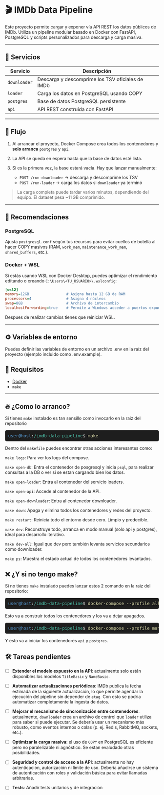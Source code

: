 # 🎬 IMDb Data Pipeline

Este proyecto permite cargar y exponer vía API REST los datos públicos de IMDb. Utiliza un pipeline modular basado en Docker con FastAPI, PostgreSQL y scripts personalizados para descarga y carga masiva.

---

## 🧱 Servicios

| Servicio     | Descripción                                      |
|--------------|--------------------------------------------------|
| `downloader` | Descarga y descomprime los TSV oficiales de IMDb |
| `loader`     | Carga los datos en PostgreSQL usando COPY        |
| `postgres`   | Base de datos PostgreSQL persistente             |
| `api`        | API REST construida con FastAPI                  |

---

## 🔄 Flujo

1. Al arrancar el proyecto, Docker Compose crea todos los contenedores y **solo arranca** `postgres` y `api`.
2. La API se queda en espera hasta que la base de datos esté lista.
3. Si es la primera vez, la base estará vacía. Hay que lanzar manualmente:

   - `POST /run-downloader` → descarga y descomprime los TSV
   - `POST /run-loader` → carga los datos si `downloader` ya terminó

> La carga completa puede tardar varios minutos, dependiendo del equipo. El dataset pesa ~11 GB comprimido.

---

## 🧠 Recomendaciones

### PostgreSQL

Ajusta `postgresql.conf` según tus recursos para evitar cuellos de botella al hacer COPY masivos (RAM, `work_mem`, `maintenance_work_mem`, `shared_buffers`, etc.).

### Docker + WSL

Si estás usando WSL con Docker Desktop, puedes optimizar el rendimiento editando o creando `C:\Users\<TU_USUARIO>\.wslconfig`:

```ini
[wsl2]
memory=12GB					# Asigna hasta 12 GB de RAM
processors=4				# Asigna 4 núcleos
swap=8GB					# Archivo de intercambio
localhostForwarding=true	# Permite a Windows acceder a puertos expuestos desde WSL
```

Despues de realizar cambios tienes que reiniciar WSL.

---

## ⚙️ Variables de entorno

Puedes definir las variables de entorno en un archivo .env en la raíz del proyecto (ejemplo incluido como .env.example).

## 🚀 Requisitos

- [Docker](https://www.docker.com/)
- `make`

---

## 🔥 ¿Como lo arranco?

Si tienes `make` instalado es tan sensillo como invocarlo en la raiz del repositorio


<pre style="background:#1e1e1e; color:#d4d4d4; padding:10px; border-radius:5px; font-family: monospace;">
<span style="color:#569cd6;">user@host</span><span style="color:#d4d4d4;">:</span><span style="color:#4ec9b0;">/imdb-data-pipeline</span><span style="color:#d4d4d4;">$</span> <span style="color:#dcdcaa;">make</span>
</pre>


Dentro del `makefile` puedes encontrar otras acciones interesantes como:

`make logs`: Para ver los logs del compose.

`make open-db`: Entra el contenedor de posgresql y inicia `psql`, para realizar consultas a la DB o ver si se estan cargando bien los datos.

`make open-loader`: Entra al contenedor del servicio loaders.

`make open-api`: Accede al contenedor de la API.

`make open-downloader`: Entra al contenedor downloader.


`make down`: Apaga y elimina todos los contenedores y redes del proyecto.

`make restart`: Reinicia todo el entorno desde cero. Limpio y predecible.

`make dev`: Reconstruye todo, arranca en modo manual (solo api y postgres), ideal para desarrollo iterativo.

`make dev-all`: Igual que dev pero también levanta servicios secundarios como downloader.

`make ps`: Muestra el estado actual de todos los contenedores levantados.

## ❌ ¿Y si no tengo make?

Si no tienes `make` instalado puedes lanzar estos 2 comando en la raiz del repositorio:

<pre style="background:#1e1e1e; color:#d4d4d4; padding:10px; border-radius:5px; font-family: monospace;">
<span style="color:#569cd6;">user@host</span><span style="color:#d4d4d4;">:</span><span style="color:#4ec9b0;">/imdb-data-pipeline</span><span style="color:#d4d4d4;">$</span> <span style="color:#dcdcaa;">docker-compose --profile all up -d --no-start</span>
</pre>

Esto va a construir todos los contenedores y los va a dejar apagados.

<pre style="background:#1e1e1e; color:#d4d4d4; padding:10px; border-radius:5px; font-family: monospace;">
<span style="color:#569cd6;">user@host</span><span style="color:#d4d4d4;">:</span><span style="color:#4ec9b0;">/imdb-data-pipeline</span><span style="color:#d4d4d4;">$</span> <span style="color:#dcdcaa;">docker-compose --profile manual up -d</span>
</pre>

Y esto va a iniciar los contenedores `api` y `postgres`.


## 🛠️ Tareas pendientes

- [ ] **Extender el modelo expuesto en la API**: actualmente solo están disponibles los modelos `TitleBasic` y `NameBasic`.

- [ ] **Automatizar actualizaciones periódicas**: IMDb publica la fecha estimada de la siguiente actualización, lo que permite agendar la ejecución del pipeline sin depender de `etag`. Con esto se podria automatizar completamente la ingesta de datos.

- [ ] **Mejorar el mecanismo de sincronización entre contenedores**: actualmente, `downloader` crea un archivo de control que `loader` utiliza para saber si puede ejecutar. Se debería usar un mecanismo más robusto, como eventos internos o colas (p. ej. Redis, RabbitMQ, sockets, etc.).

- [ ] **Optimizar la carga masiva**: el uso de `COPY` en PostgreSQL es eficiente pero no paralelizable ni agnóstico. Se estan evaludado otras posibilidades.

- [ ] **Seguridad y control de acceso a la API**: actualmente no hay autenticación, autorización ni límite de uso. Debería añadirse un sistema de autenticación con roles y validación básica para evitar llamadas arbitrarias.

- [ ] **Tests**: Añadir tests unitarios y de integración



